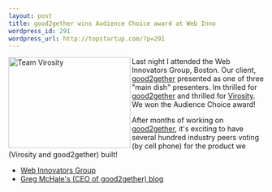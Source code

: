 ```yaml
--- 
layout: post
title: good2gether wins Audience Choice award at Web Inno
wordpress_id: 291
wordpress_url: http://topstartup.com/?p=291
---
```

<a title="Team Virosity by colin_n, on Flickr" href="http://www.flickr.com/photos/colin_n/2384516524/"><img src="http://farm4.static.flickr.com/3150/2384516524_307686055b_m.jpg" alt="Team Virosity" width="240" height="180" align="left" /></a>Last night I attended the Web Innovators Group, Boston. Our client, <a href="http://good2gether.com">good2gether</a> presented as one of three "main dish" presenters. Im thrilled for <a href="http://good2gether.com">good2gether</a> and thrilled for <a href="http://virosity.com">Virosity</a>. We won the Audience Choice award!

After months of working on <a href="http://good2gether.com">good2gether</a>, it's exciting to have several hundred industry peers voting (by cell phone) for the product we (Virosity and good2gether) built!
<ul>
	<li><a href="http://www.webinnovatorsgroup.com/">Web Innovators Group</a></li>
	<li><a href="http://good2gether.typepad.com/">Greg McHale's (CEO of good2gether) blog</a></li>
</ul>
